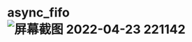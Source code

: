 # async_fifo![屏幕截图 2022-04-23 221142](https://user-images.githubusercontent.com/103030174/164910211-e1fa2ef9-05f6-477a-8d82-1c5a2f7c5f02.jpg)
